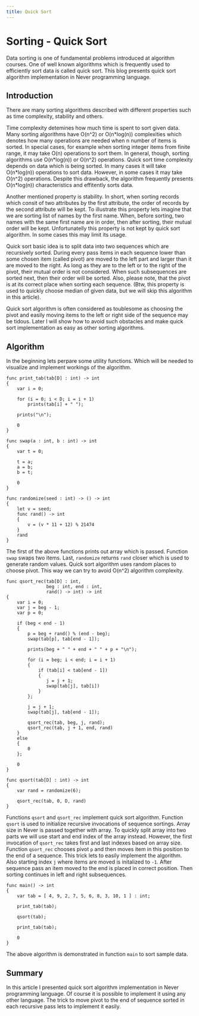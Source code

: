 ```yaml
---
title: Quick Sort
---
```


# Sorting - Quick Sort

Data sorting is one of fundamental problems introduced at algorithm courses.
One of well known algorithms which is frequently used to efficiently sort data
is called quick sort. This blog presents quick sort algorithm implementation
in Never programming language.

## Introduction

There are many sorting algorithms described with different properties such
as time complexity, stability and others.

Time complexity detemines how much time is spent to sort given data. Many sorting
algorithms have O(n^2) or O(n\*log(n)) complexities which denotes how many operations are needed
when n number of items is sorted. In special cases, for example when sorting
integer items from finite range, it may take O(n) operations to sort them. In general, though,
sorting algorithms use O(n\*log(n)) or O(n^2) operations. Quick sort time
complexity depends on data which is being sorted. In many cases it will take
O(n\*log(n)) operations to sort data. However, in some cases it may take O(n^2)
operations. Despite this drawback, the algorithm frequently presents O(n\*log(n))
characteristics and effitently sorts data.

Another mentioned property is stability.
In short, when sorting records which consit of two attributes by the first
attribute, the order of records by the second attribute will be kept. To illustrate
this property lets imagine that we are sorting list of names by the first name.
When, before sorting, two names with the same first name are in order, then
after sorting, their mutual order will be kept. Unfortunatelly this property
is not kept by quick sort algorithm. In some cases this may limit its usage.

Quick sort basic idea is to split data into two sequences which are recursively
sorted. During every pass items in each sequence lower than some chosen item
(called pivot) are moved to the left part and larger than it are moved to the
right. As long as they are to the left or to the right of the pivot, their
mutual order is not considered. When such subsequences are sorted next,
then their order will be sorted. Also, please note, that the pivot is at its
correct place when sorting each sequence. (Btw, this property is used to quickly
choose median of given data, but we will skip this algorithm in this article).

Quick sort algorithm is often considered as toublesome as choosing the pivot
and easily moving items to the left or right side of the sequence may be tidous.
Later I will show how to avoid such obstacles and make quick sort implementation
as easy as other sorting algorithms.

## Algorithm

In the beginning lets perpare some utility functions. Which will be needed to
visualize and implement workings of the algorithm.

```never
func print_tab(tab[D] : int) -> int
{
    var i = 0;
    
    for (i = 0; i < D; i = i + 1)
        prints(tab[i] + " ");
        
    prints("\n");

    0
}

func swap(a : int, b : int) -> int
{
    var t = 0;
    
    t = a;
    a = b;
    b = t;
    
    0
}

func randomize(seed : int) -> () -> int
{
    let v = seed;
    func rand() -> int
    {
        v = (v * 11 + 12) % 21474
    }
    rand
}
```

The first of the above functions prints out array which is passed. Function
```swap``` swaps two items. Last, ```randomize``` returns ```rand``` closer
which is used to generate random values. Quick sort algorithm uses random
places to choose pivot. This way we can try to avoid O(n^2) algorithm complexity.

```never
func qsort_rec(tab[D] : int,
               beg : int, end : int,
               rand() -> int) -> int
{
    var i = 0;
    var j = beg - 1;
    var p = 0;
    
    if (beg < end - 1)
    {
        p = beg + rand() % (end - beg);
        swap(tab[p], tab[end - 1]);

        prints(beg + " " + end + " " + p + "\n");
        
        for (i = beg; i < end; i = i + 1)
        {
            if (tab[i] < tab[end - 1])
            {
               j = j + 1;
               swap(tab[j], tab[i])
            }
        };
    
        j = j + 1;
        swap(tab[j], tab[end - 1]);
    
        qsort_rec(tab, beg, j, rand);
        qsort_rec(tab, j + 1, end, rand)
    }
    else
    {
        0
    };
    
    0
}

func qsort(tab[D] : int) -> int
{
    var rand = randomize(6);

    qsort_rec(tab, 0, D, rand)
}
```

Functions ```qsort``` and ```qsort_rec``` implement quick sort algorithm. Function
```qsort``` is used to initialize recursive invocations of sequence sortings.
Array size in Never is passed together with array. To quickly split array
into two parts we will use start and end index of the array instead. However,
the first invocation of ```qsort_rec``` takes first and last indexes based on array
size. Function ```qsort_rec``` chooses pivot ```p``` and then moves item
in this position to the end of a sequence. This trick lets to easily implement
the algorithm. Also starting index ```j``` where items are moved is initalized
to ```-1```. After sequence pass an item moved to the end is placed in correct
position. Then sorting continues in left and right subsequences.


```never
func main() -> int
{
    var tab = [ 4, 9, 2, 7, 5, 6, 8, 3, 10, 1 ] : int;
    
    print_tab(tab);
    
    qsort(tab);
    
    print_tab(tab);
    
    0
}
```

The above algorithm is demonstrated in function ```main``` to sort sample data.

## Summary

In this article I presented quick sort algorithm implementation in Never
programming language. Of course it is possible to implement it using any other
language. The trick to move pivot to the end of sequence sorted in each
recursive pass lets to implement it easily.



